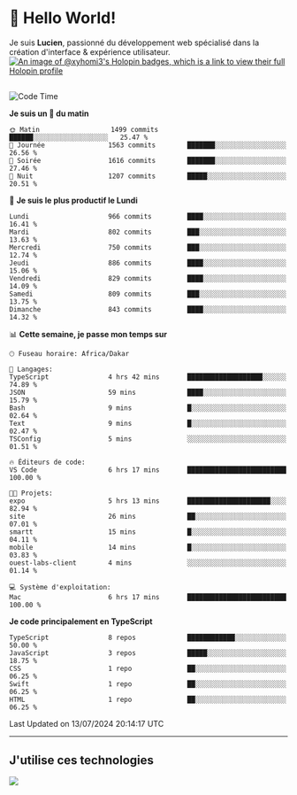 # 👋 Hello World!

Je suis **Lucien**, passionné du développement web spécialisé dans la création d'interface & expérience utilisateur.
[![An image of @xyhomi3's Holopin badges, which is a link to view their full Holopin profile](https://holopin.me/xyhomi3)](https://holopin.io/@xyhomi3)

##

<!--START_SECTION:waka-->
![Code Time](http://img.shields.io/badge/Code%20Time-1%2C511%20hrs%209%20mins-blue)

**Je suis un 🐤 du matin** 

```text
🌞 Matin                  1499 commits        ██████░░░░░░░░░░░░░░░░░░░   25.47 % 
🌆 Journée                1563 commits        ███████░░░░░░░░░░░░░░░░░░   26.56 % 
🌃 Soirée                 1616 commits        ███████░░░░░░░░░░░░░░░░░░   27.46 % 
🌙 Nuit                   1207 commits        █████░░░░░░░░░░░░░░░░░░░░   20.51 % 
```
📅 **Je suis le plus productif le Lundi** 

```text
Lundi                    966 commits         ████░░░░░░░░░░░░░░░░░░░░░   16.41 % 
Mardi                    802 commits         ███░░░░░░░░░░░░░░░░░░░░░░   13.63 % 
Mercredi                 750 commits         ███░░░░░░░░░░░░░░░░░░░░░░   12.74 % 
Jeudi                    886 commits         ████░░░░░░░░░░░░░░░░░░░░░   15.06 % 
Vendredi                 829 commits         ████░░░░░░░░░░░░░░░░░░░░░   14.09 % 
Samedi                   809 commits         ███░░░░░░░░░░░░░░░░░░░░░░   13.75 % 
Dimanche                 843 commits         ████░░░░░░░░░░░░░░░░░░░░░   14.32 % 
```


📊 **Cette semaine, je passe mon temps sur** 

```text
🕑︎ Fuseau horaire: Africa/Dakar

💬 Langages: 
TypeScript               4 hrs 42 mins       ███████████████████░░░░░░   74.89 % 
JSON                     59 mins             ████░░░░░░░░░░░░░░░░░░░░░   15.79 % 
Bash                     9 mins              █░░░░░░░░░░░░░░░░░░░░░░░░   02.64 % 
Text                     9 mins              █░░░░░░░░░░░░░░░░░░░░░░░░   02.47 % 
TSConfig                 5 mins              ░░░░░░░░░░░░░░░░░░░░░░░░░   01.51 % 

🔥 Éditeurs de code: 
VS Code                  6 hrs 17 mins       █████████████████████████   100.00 % 

🐱‍💻 Projets: 
expo                     5 hrs 13 mins       █████████████████████░░░░   82.94 % 
site                     26 mins             ██░░░░░░░░░░░░░░░░░░░░░░░   07.01 % 
smartt                   15 mins             █░░░░░░░░░░░░░░░░░░░░░░░░   04.11 % 
mobile                   14 mins             █░░░░░░░░░░░░░░░░░░░░░░░░   03.83 % 
ouest-labs-client        4 mins              ░░░░░░░░░░░░░░░░░░░░░░░░░   01.14 % 

💻 Système d'exploitation: 
Mac                      6 hrs 17 mins       █████████████████████████   100.00 % 
```

**Je code principalement en TypeScript** 

```text
TypeScript               8 repos             ████████████░░░░░░░░░░░░░   50.00 % 
JavaScript               3 repos             █████░░░░░░░░░░░░░░░░░░░░   18.75 % 
CSS                      1 repo              ██░░░░░░░░░░░░░░░░░░░░░░░   06.25 % 
Swift                    1 repo              ██░░░░░░░░░░░░░░░░░░░░░░░   06.25 % 
HTML                     1 repo              ██░░░░░░░░░░░░░░░░░░░░░░░   06.25 % 
```




 Last Updated on 13/07/2024 20:14:17 UTC
<!--END_SECTION:waka-->
---

## J'utilise ces technologies

<p align="left">
  <a href="https://skillicons.dev">
    <img src="https://skillicons.dev/icons?i=ts,js,md,scss,tailwind,react,docker,express,astro,vite,nextjs,vercel,figma,ableton" />
  </a>
</p>

